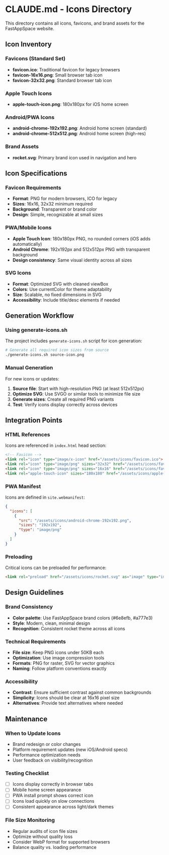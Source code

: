 # CLAUDE.md - Icons Directory

This directory contains all icons, favicons, and brand assets for the FastAppSpace website.

## Icon Inventory

### Favicons (Standard Set)
- **favicon.ico**: Traditional favicon for legacy browsers
- **favicon-16x16.png**: Small browser tab icon
- **favicon-32x32.png**: Standard browser tab icon

### Apple Touch Icons
- **apple-touch-icon.png**: 180x180px for iOS home screen

### Android/PWA Icons
- **android-chrome-192x192.png**: Android home screen (standard)
- **android-chrome-512x512.png**: Android home screen (high-res)

### Brand Assets
- **rocket.svg**: Primary brand icon used in navigation and hero

## Icon Specifications

### Favicon Requirements
- **Format**: PNG for modern browsers, ICO for legacy
- **Sizes**: 16x16, 32x32 minimum required
- **Background**: Transparent or brand color
- **Design**: Simple, recognizable at small sizes

### PWA/Mobile Icons
- **Apple Touch Icon**: 180x180px PNG, no rounded corners (iOS adds automatically)
- **Android Chrome**: 192x192px and 512x512px PNG with transparent background
- **Design consistency**: Same visual identity across all sizes

### SVG Icons
- **Format**: Optimized SVG with cleaned viewBox
- **Colors**: Use currentColor for theme adaptability
- **Size**: Scalable, no fixed dimensions in SVG
- **Accessibility**: Include title/desc elements if needed

## Generation Workflow

### Using generate-icons.sh
The project includes `generate-icons.sh` script for icon generation:

```bash
# Generate all required icon sizes from source
./generate-icons.sh source-icon.png
```

### Manual Generation
For new icons or updates:

1. **Source file**: Start with high-resolution PNG (at least 512x512px)
2. **Optimize SVG**: Use SVGO or similar tools to minimize file size
3. **Generate sizes**: Create all required PNG variants
4. **Test**: Verify icons display correctly across devices

## Integration Points

### HTML References
Icons are referenced in `index.html` head section:

```html
<!-- Favicon -->
<link rel="icon" type="image/x-icon" href="/assets/icons/favicon.ico">
<link rel="icon" type="image/png" sizes="32x32" href="/assets/icons/favicon-32x32.png">
<link rel="icon" type="image/png" sizes="16x16" href="/assets/icons/favicon-16x16.png">
<link rel="apple-touch-icon" sizes="180x180" href="/assets/icons/apple-touch-icon.png">
```

### PWA Manifest
Icons are defined in `site.webmanifest`:

```json
{
  "icons": [
    {
      "src": "/assets/icons/android-chrome-192x192.png",
      "sizes": "192x192",
      "type": "image/png"
    }
  ]
}
```

### Preloading
Critical icons can be preloaded for performance:

```html
<link rel="preload" href="/assets/icons/rocket.svg" as="image" type="image/svg+xml">
```

## Design Guidelines

### Brand Consistency
- **Color palette**: Use FastAppSpace brand colors (#6e8efb, #a777e3)
- **Style**: Modern, clean, minimal design
- **Recognition**: Consistent rocket theme across all icons

### Technical Requirements
- **File size**: Keep PNG icons under 50KB each
- **Optimization**: Use image compression tools
- **Formats**: PNG for raster, SVG for vector graphics
- **Naming**: Follow platform conventions exactly

### Accessibility
- **Contrast**: Ensure sufficient contrast against common backgrounds
- **Simplicity**: Icons should be clear at 16x16 pixel size
- **Alternatives**: Provide text alternatives where needed

## Maintenance

### When to Update Icons
- Brand redesign or color changes
- Platform requirement updates (new iOS/Android specs)
- Performance optimization needs
- User feedback on visibility/recognition

### Testing Checklist
- [ ] Icons display correctly in browser tabs
- [ ] Mobile home screen appearance
- [ ] PWA install prompt shows correct icon
- [ ] Icons load quickly on slow connections
- [ ] Consistent appearance across light/dark themes

### File Size Monitoring
- Regular audits of icon file sizes
- Optimize without quality loss
- Consider WebP format for supported browsers
- Balance quality vs. loading performance